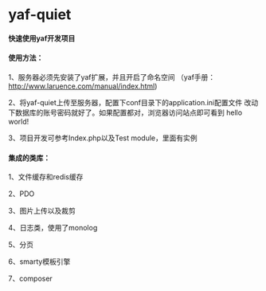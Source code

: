 # yaf-quiet

#### 快速使用yaf开发项目
#### 使用方法：
1、服务器必须先安装了yaf扩展，并且开启了命名空间
（yaf手册：http://www.laruence.com/manual/index.html)

2、将yaf-quiet上传至服务器，配置下conf目录下的application.ini配置文件
改动下数据库的账号密码就好了。如果配置都对，浏览器访问站点即可看到 hello world!

3、项目开发可参考Index.php以及Test module，里面有实例


#### 集成的类库：
1、文件缓存和redis缓存

2、PDO

3、图片上传以及裁剪

4、日志类，使用了monolog

5、分页

6、smarty模板引擎

7、composer